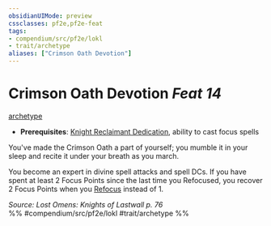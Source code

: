 ```yaml
---
obsidianUIMode: preview
cssclasses: pf2e,pf2e-feat
tags:
- compendium/src/pf2e/lokl
- trait/archetype
aliases: ["Crimson Oath Devotion"]
---
```

# Crimson Oath Devotion  *Feat 14*  
[archetype](rules/traits/archetype.md "Archetype Feat Trait")  

- **Prerequisites**: [Knight Reclaimant Dedication](compendium/feats/knight-reclaimant-dedication-locg.md), ability to cast focus spells

You've made the Crimson Oath a part of yourself; you mumble it in your sleep and recite it under your breath as you march.

You become an expert in divine spell attacks and spell DCs. If you have spent at least 2 Focus Points since the last time you Refocused, you recover 2 Focus Points when you [Refocus](rules/actions/refocus.md) instead of 1.

*Source: Lost Omens: Knights of Lastwall p. 76*  
%% #compendium/src/pf2e/lokl #trait/archetype %%